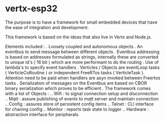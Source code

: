 # vertx-esp32

The purpose is to have a framework for small embedded devices that have the ease of integration and development.

This framework is based on the ideas that also live  in Vertx and Node.js.

Elements included :
. Loosely coupled and autonomous objects
. An eventbus to send message between different objects 
. Eventbus addressing is based on addresses formulated as strings, internally these are converted to unique id's ( 16 bit ) which are more performant to do the routing
. Use of lambda's to specify event handlers 
. Verticles / Objects are eventLoop tasks ( VerticleCoRoutine ) or independent FreeRTos tasks ( VerticleTask ). Attention need to be paid when handlers are asyn invoked between Freertos tasks
. Serialization of messages on the Eventbus are based on CBOR binary serialization which proves to be efficient 
. The framework comes with a list of Objects :
.. Wifi : to signal connection setup and disconnection
.. Mqtt : assure publishing of events to mqtt server and maintain connection
.. Config : assures store of persistent config items
.. Telnet : CLI interface for chaning config
.. Monitor : reports task state to logger
.. Hardware : abstraction interface for peripherals

